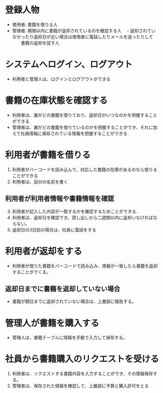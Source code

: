   # 登録人物
  - 使用者: 書籍を借りる人
  - 管理者: 期限以内に書籍が返却されているのを確認する人
　- 返却されていなかったり返却日が近い場合は使用者に電話したりメールを送ったりして
　　書籍の返却を促す人


 # システムへログイン、ログアウト
 - 利用者と管理人は、ログインとログアウトができる

 # 書籍の在庫状態を確認する
  - 利用者は、誰がどの書籍を借りており、返却日がいつなのかを把握することができる
  - 管理者は、誰がどの書籍を借りているのかを把握することができ、それに加えて社員情報に保存されている情報を把握することができる

 # 利用者が書籍を借りる
  1. 利用者がバーコードを読み込んで、対応した書籍の在庫があるのなら借りることができる
  2. 利用者は、自分の名前を書く
 ## 利用者が利用者情報や書籍情報を確認
  3. 利用者が記入した内容が一致するかを確認するためことができる.
  4. 利用者は、返却日を確認でき、貸し出しから二週間以内に返却いなければならない。
  5. 返却日の3日前の場合は、社員に電話をする


 # 利用者が返却をする
  - 利用者が借りた書籍をバーコードで読み込み、情報が一致したら書籍を返却することがでくる。

## 返却日までに書籍を返却していない場合
  - 書籍が期日までに返却されていない場合は、上層部に報告する。


 # 管理人が書籍を購入する
 - 管理人は、書籍テーブルに情報を手動で入力して保存する。

 # 社員から書籍購入のリクエストを受ける
 1. 利用者は、リクエストする書籍内容を入力することができ、その情報保存する。
 2. 管理者は、保存された情報を確認して、上層部に予算と購入許可をとる
